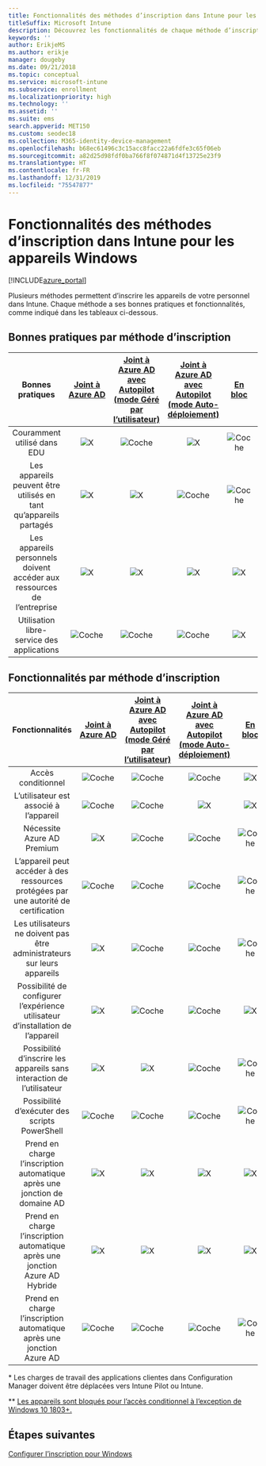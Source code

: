 ```yaml
---
title: Fonctionnalités des méthodes d’inscription dans Intune pour les appareils Windows
titleSuffix: Microsoft Intune
description: Découvrez les fonctionnalités de chaque méthode d’inscription disponible pour les appareils Windows.
keywords: ''
author: ErikjeMS
ms.author: erikje
manager: dougeby
ms.date: 09/21/2018
ms.topic: conceptual
ms.service: microsoft-intune
ms.subservice: enrollment
ms.localizationpriority: high
ms.technology: ''
ms.assetid: ''
ms.suite: ems
search.appverid: MET150
ms.custom: seodec18
ms.collection: M365-identity-device-management
ms.openlocfilehash: b68ec61496c3c15acc8facc22a6fdfe3c65f06eb
ms.sourcegitcommit: a82d25d98fdf0ba766f8f074871d4f13725e23f9
ms.translationtype: HT
ms.contentlocale: fr-FR
ms.lasthandoff: 12/31/2019
ms.locfileid: "75547877"
---
```

# <a name="intune-enrollment-method-capabilities-for-windows-devices"></a>Fonctionnalités des méthodes d’inscription dans Intune pour les appareils Windows
[!INCLUDE[azure_portal](../includes/azure_portal.md)]

Plusieurs méthodes permettent d’inscrire les appareils de votre personnel dans Intune. Chaque méthode a ses bonnes pratiques et fonctionnalités, comme indiqué dans les tableaux ci-dessous.

## <a name="best-practices-by-enrollment-method"></a>Bonnes pratiques par méthode d’inscription
| **Bonnes pratiques** | **[Joint à Azure AD](windows-enroll.md#enable-windows-10-automatic-enrollment)**|**[Joint à Azure AD avec Autopilot (mode Géré par l’utilisateur)](enrollment-autopilot.md)** |**[Joint à Azure AD avec Autopilot (mode Auto-déploiement)](enrollment-autopilot.md)** |**[En bloc](windows-bulk-enroll.md)**|**[Gestionnaire d’inscription d’appareil](device-enrollment-manager-enroll.md)** | **[BYOD](device-enrollment.md#bring-your-own-device)** | **[GPO](https://docs.microsoft.com/windows/client-management/mdm/enroll-a-windows-10-device-automatically-using-group-policy)** | **[ Cogestion](https://docs.microsoft.com/configmgr/core/clients/manage/co-management-overview)** |
|:---:|:---:|:---:|:---:|:---:|:---:|:---:|:---:|:---:|
|Couramment utilisé dans EDU|![X](./media/enrollment-method-capab/xmark.png)|![Coche](./media/enrollment-method-capab/checkmark.png)|![X](./media/enrollment-method-capab/xmark.png)|![Coche](./media/enrollment-method-capab/checkmark.png)|![Coche](./media/enrollment-method-capab/checkmark.png)|![X](./media/enrollment-method-capab/xmark.png)|![X](./media/enrollment-method-capab/xmark.png)|![X](./media/enrollment-method-capab/xmark.png)|
|Les appareils peuvent être utilisés en tant qu’appareils partagés|![X](./media/enrollment-method-capab/xmark.png)|![X](./media/enrollment-method-capab/xmark.png)|![Coche](./media/enrollment-method-capab/checkmark.png)|![Coche](./media/enrollment-method-capab/checkmark.png)|![Coche](./media/enrollment-method-capab/checkmark.png)|![X](./media/enrollment-method-capab/xmark.png)|![X](./media/enrollment-method-capab/xmark.png)|![X](./media/enrollment-method-capab/xmark.png)|
|Les appareils personnels doivent accéder aux ressources de l’entreprise|![X](./media/enrollment-method-capab/xmark.png)|![X](./media/enrollment-method-capab/xmark.png)|![X](./media/enrollment-method-capab/xmark.png)|![X](./media/enrollment-method-capab/xmark.png)|![X](./media/enrollment-method-capab/xmark.png)|![Coche](./media/enrollment-method-capab/checkmark.png)|![X](./media/enrollment-method-capab/xmark.png)|![X](./media/enrollment-method-capab/xmark.png)|
|Utilisation libre-service des applications|![Coche](./media/enrollment-method-capab/checkmark.png)|![Coche](./media/enrollment-method-capab/checkmark.png)|![Coche](./media/enrollment-method-capab/checkmark.png)|![X](./media/enrollment-method-capab/xmark.png)|![X](./media/enrollment-method-capab/xmark.png)|![Coche](./media/enrollment-method-capab/checkmark.png)|![Coche](./media/enrollment-method-capab/checkmark.png)|![Coche](./media/enrollment-method-capab/checkmark.png)|

## <a name="capabilities-by-enrollment-method"></a>Fonctionnalités par méthode d’inscription

| **Fonctionnalités** | **[Joint à Azure AD](windows-enroll.md#enable-windows-10-automatic-enrollment)**|**[Joint à Azure AD avec Autopilot (mode Géré par l’utilisateur)](enrollment-autopilot.md)** |**[Joint à Azure AD avec Autopilot (mode Auto-déploiement)](enrollment-autopilot.md)** |**[En bloc](windows-bulk-enroll.md)**|**[Gestionnaire d’inscription d’appareil](device-enrollment-manager-enroll.md)** | **[BYOD](device-enrollment.md#bring-your-own-device)** | **[GPO](https://docs.microsoft.com/windows/client-management/mdm/enroll-a-windows-10-device-automatically-using-group-policy)** | **[ Cogestion](https://docs.microsoft.com/configmgr/core/clients/manage/co-management-overview)** |
|:---:|:---:|:---:|:---:|:---:|:---:|:---:|:---:|:---:|
|Accès conditionnel                                      |![Coche](./media/enrollment-method-capab/checkmark.png)|![Coche](./media/enrollment-method-capab/checkmark.png)|![Coche](./media/enrollment-method-capab/checkmark.png)|![X](./media/enrollment-method-capab/xmark.png)|![Coche](./media/enrollment-method-capab/checkmark.png)\*\*|![Coche](./media/enrollment-method-capab/checkmark.png)|![Coche](./media/enrollment-method-capab/checkmark.png)|![Coche](./media/enrollment-method-capab/checkmark.png)|
|L’utilisateur est associé à l’appareil                    |![Coche](./media/enrollment-method-capab/checkmark.png)|![Coche](./media/enrollment-method-capab/checkmark.png)|![X](./media/enrollment-method-capab/xmark.png)|![X](./media/enrollment-method-capab/xmark.png)|![X](./media/enrollment-method-capab/xmark.png)|![Coche](./media/enrollment-method-capab/checkmark.png)|![Coche](./media/enrollment-method-capab/checkmark.png)|![Coche](./media/enrollment-method-capab/checkmark.png)|
|Nécessite Azure AD Premium                               |![X](./media/enrollment-method-capab/xmark.png)|![Coche](./media/enrollment-method-capab/checkmark.png)|![Coche](./media/enrollment-method-capab/checkmark.png)|![Coche](./media/enrollment-method-capab/checkmark.png)|![X](./media/enrollment-method-capab/xmark.png)|![X](./media/enrollment-method-capab/xmark.png)|![Coche](./media/enrollment-method-capab/checkmark.png)|![Coche](./media/enrollment-method-capab/checkmark.png)|
|L’appareil peut accéder à des ressources protégées par une autorité de certification             |![Coche](./media/enrollment-method-capab/checkmark.png)|![Coche](./media/enrollment-method-capab/checkmark.png)|![Coche](./media/enrollment-method-capab/checkmark.png)|![Coche](./media/enrollment-method-capab/checkmark.png)|![X](./media/enrollment-method-capab/xmark.png)|![Coche](./media/enrollment-method-capab/checkmark.png)|![Coche](./media/enrollment-method-capab/checkmark.png)|![Coche](./media/enrollment-method-capab/checkmark.png)|
|Les utilisateurs ne doivent pas être administrateurs sur leurs appareils               |![X](./media/enrollment-method-capab/xmark.png)|![Coche](./media/enrollment-method-capab/checkmark.png)|![Coche](./media/enrollment-method-capab/checkmark.png)|![Coche](./media/enrollment-method-capab/checkmark.png)|![X](./media/enrollment-method-capab/xmark.png)|![X](./media/enrollment-method-capab/xmark.png)|![X](./media/enrollment-method-capab/xmark.png)|![X](./media/enrollment-method-capab/xmark.png)|
|Possibilité de configurer l’expérience utilisateur d’installation de l’appareil        |![X](./media/enrollment-method-capab/xmark.png)|![Coche](./media/enrollment-method-capab/checkmark.png)|![Coche](./media/enrollment-method-capab/checkmark.png)|![X](./media/enrollment-method-capab/xmark.png)|![X](./media/enrollment-method-capab/xmark.png)|![X](./media/enrollment-method-capab/xmark.png)|![X](./media/enrollment-method-capab/xmark.png)|![X](./media/enrollment-method-capab/xmark.png)|
|Possibilité d’inscrire les appareils sans interaction de l’utilisateur      |![X](./media/enrollment-method-capab/xmark.png)|![X](./media/enrollment-method-capab/xmark.png)|![Coche](./media/enrollment-method-capab/checkmark.png)|![Coche](./media/enrollment-method-capab/checkmark.png)|![Coche](./media/enrollment-method-capab/checkmark.png)|![X](./media/enrollment-method-capab/xmark.png)|![Coche](./media/enrollment-method-capab/checkmark.png)|![Coche](./media/enrollment-method-capab/checkmark.png)|
|Possibilité d’exécuter des scripts PowerShell                       |![Coche](./media/enrollment-method-capab/checkmark.png)|![Coche](./media/enrollment-method-capab/checkmark.png)|![Coche](./media/enrollment-method-capab/checkmark.png)|![Coche](./media/enrollment-method-capab/checkmark.png)|![Coche](./media/enrollment-method-capab/checkmark.png)|![X](./media/enrollment-method-capab/xmark.png)|![X](./media/enrollment-method-capab/xmark.png)|![X](./media/enrollment-method-capab/checkmark.png)\*| 
|Prend en charge l’inscription automatique après une jonction de domaine AD      |![X](./media/enrollment-method-capab/xmark.png)|![X](./media/enrollment-method-capab/xmark.png)|![X](./media/enrollment-method-capab/xmark.png)|![X](./media/enrollment-method-capab/xmark.png)|![X](./media/enrollment-method-capab/xmark.png)|![X](./media/enrollment-method-capab/xmark.png)|![Coche](./media/enrollment-method-capab/checkmark.png)|![Coche](./media/enrollment-method-capab/checkmark.png)|
|Prend en charge l’inscription automatique après une jonction Azure AD Hybride|![X](./media/enrollment-method-capab/xmark.png)|![X](./media/enrollment-method-capab/xmark.png)|![X](./media/enrollment-method-capab/xmark.png)|![X](./media/enrollment-method-capab/xmark.png)|![X](./media/enrollment-method-capab/xmark.png)|![X](./media/enrollment-method-capab/xmark.png)|![Coche](./media/enrollment-method-capab/checkmark.png)|![Coche](./media/enrollment-method-capab/checkmark.png)|
|Prend en charge l’inscription automatique après une jonction Azure AD       |![Coche](./media/enrollment-method-capab/checkmark.png)|![Coche](./media/enrollment-method-capab/checkmark.png)|![Coche](./media/enrollment-method-capab/checkmark.png)|![Coche](./media/enrollment-method-capab/checkmark.png)|![Coche](./media/enrollment-method-capab/checkmark.png)|![Coche](./media/enrollment-method-capab/checkmark.png)|![X](./media/enrollment-method-capab/xmark.png)|![X](./media/enrollment-method-capab/xmark.png)|

\* Les charges de travail des applications clientes dans Configuration Manager doivent être déplacées vers Intune Pilot ou Intune.

\** [Les appareils sont bloqués pour l’accès conditionnel à l’exception de Windows 10 1803+.](device-enrollment-manager-enroll.md)

## <a name="next-steps"></a>Étapes suivantes

[Configurer l’inscription pour Windows](windows-enroll.md)


